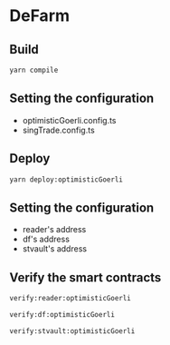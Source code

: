 # DeFarm

## Build
```bash
yarn compile
```

## Setting the configuration
+ optimisticGoerli.config.ts
+ singTrade.config.ts

## Deploy
```bash
yarn deploy:optimisticGoerli
```

## Setting the configuration
+ reader's address
+ df's address
+ stvault's address

## Verify the smart contracts
```bash
verify:reader:optimisticGoerli
```

```bash
verify:df:optimisticGoerli
```

```bash
verify:stvault:optimisticGoerli
```

